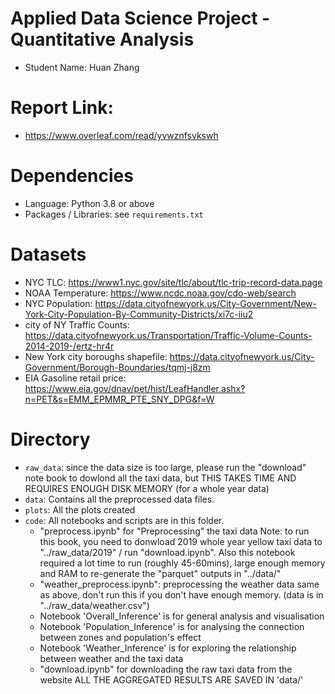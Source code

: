 # Applied Data Science Project - Quantitative Analysis
- Student Name: Huan Zhang

# Report Link: 
- https://www.overleaf.com/read/yvwznfsvkswh

# Dependencies
- Language: Python 3.8 or above
- Packages / Libraries: see `requirements.txt`

# Datasets
- NYC TLC: https://www1.nyc.gov/site/tlc/about/tlc-trip-record-data.page
- NOAA Temperature: https://www.ncdc.noaa.gov/cdo-web/search
- NYC Population: https://data.cityofnewyork.us/City-Government/New-York-City-Population-By-Community-Districts/xi7c-iiu2
- city of NY Traffic Counts: https://data.cityofnewyork.us/Transportation/Traffic-Volume-Counts-2014-2019-/ertz-hr4r
- New York city boroughs shapefile: https://data.cityofnewyork.us/City-Government/Borough-Boundaries/tqmj-j8zm
- EIA Gasoline retail price: https://www.eia.gov/dnav/pet/hist/LeafHandler.ashx?n=PET&s=EMM_EPMMR_PTE_SNY_DPG&f=W
# Directory
- `raw_data`: since the data size is too large, please run the "download" note book to dowlond all the taxi data, but THIS TAKES TIME AND REQUIRES ENOUGH DISK MEMORY (for a whole year data)
- `data`: Contains all the preprocessed data files. 
- `plots`: All the plots created
- `code`: All notebooks and scripts are in this folder. 
    - "preprocess.ipynb" for "Preprocessing" the taxi data
    Note: to run this book, you need to donwload 2019 whole year yellow taxi data to "../raw_data/2019" / run "download.ipynb". Also this notebook required a lot time to run (roughly 45-60mins), large enough memory and RAM to re-generate the "parquet" outputs in "../data/"
    - "weather_preprocess.ipynb": preprocessing the weather data same as above, don't run this if you don't have enough memory. (data is in "../raw_data/weather.csv")
    - Notebook 'Overall_Inference' is for general analysis and visualisation
    - Notebook 'Population_Inference' is for analysing the connection between zones and population's effect
    - Notebook 'Weather_Inference' is for exploring the relationship between weather and the taxi data
    - "download.ipynb" for downloading the raw taxi data from the website
ALL THE AGGREGATED RESULTS ARE SAVED IN 'data/'
